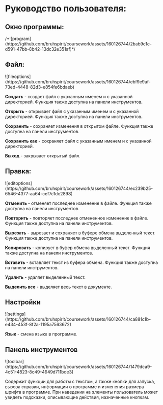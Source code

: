<!DOCTYPE html>
<html lang="ru">
<head>
    <meta charset="UTF-8">
    <meta name="viewport" content="width=device-width, initial-scale=1.0">
</head>
<body>
    <h1>Руководство пользователя:</h1>
    <h2>Окно программы:</h2>
    /*![program](https://github.com/bruhspirit/coursework/assets/160126744/2bab9c1c-d591-47bb-8b42-13dc32e351af)*/
    <h2>Файл:</h2>
    ![fileoptions](https://github.com/bruhspirit/coursework/assets/160126744/ebf9e9af-73ed-4448-82d3-e854fe6bdaeb)
    <p><strong>Создать</strong> - создает файл с указанным именем и с указанной директорией. Функция также доступна на панели инструментов.</p>
    <p><strong>Открыть</strong> - открывает файл с указанным именем и с указанной директорией. Функция также доступна на панели инструментов.</p>
    <p><strong>Сохранить</strong> - сохраняет изменения в открытом файле. Функция также доступна на панели инструментов.</p>
    <p><strong>Сохранить как</strong> - сохраняет файл с указанным именем и с указанной директорией.</p>
    <p><strong>Выход</strong> - закрывает открытый файл.</p>
    <h2>Правка:</h2>
    ![editoptions](https://github.com/bruhspirit/coursework/assets/160126744/ec239b25-6546-4377-aa64-cef7c1dc2898)
    <p><strong>Отменить</strong> - отменяет последнее изменение в файле. Функция также доступна на панели инструментов.</p>
    <p><strong>Повторить</strong> - повторяет последнее отмененное изменение в файле. Функция также доступна на панели инструментов.</p>
    <p><strong>Вырезать</strong> - вырезает и сохраняет в буфере обмена выделенный текст. Функция также доступна на панели инструментов.</p>
    <p><strong>Копировать</strong> - копирует в буфер обмена выделенный текст. Функция также доступна на панели инструментов.</p>
    <p><strong>Вставить</strong> - вставляет текст из буфера обмена. Функция также доступна на панели инструментов.</p>
    <p><strong>Удалить</strong> - удаляет выделенный текст.</p>
    <p><strong>Выделить все</strong> - выделяет весь текст в документе.</p>
    <h2>Настройки</h2>
    ![settings](https://github.com/bruhspirit/coursework/assets/160126744/ca881c1b-e434-453f-8f2a-1195a7563672)
    <p><strong>Язык</strong> - смена языка в программе.</p>
    <h2>Панель инструментов</h2>
    ![toolbar](https://github.com/bruhspirit/coursework/assets/160126744/1479dca9-4c51-4823-8c49-4949d711bde3)
    <p>Содержит функции для работы с текстом, а также кнопки для запуска, вызова справки, информации о программе и изменения размера шрифта в программе. При наведении на элементы пользователь может увидеть подсказки, описывающие действия, назначенные кнопкам.</p>
</body>
</html>

